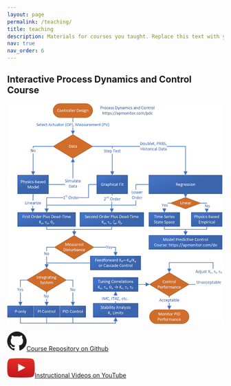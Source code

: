 ```yaml
---
layout: page
permalink: /teaching/
title: teaching
description: Materials for courses you taught. Replace this text with your description.
nav: true
nav_order: 6
---
```


## Interactive Process Dynamics and Control Course

![Course overview](../assets/img/pdc_overview.png)

[![GitHub logo](../assets/img/github.png)Course Repository on Github](https://github.com/APMonitor/mdc)

[![YouTube logo](../assets/img/youtube.png)Instructional Videos on YouTube](https://www.youtube.com/@horizonpse/playlists)